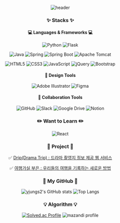<div align="center">

![header](https://capsule-render.vercel.app/api?type=waving&color=24A6BD&fontColor=005E75&height=120&section=header&text=Welcome%20to%20@yjungs2%20GitHub&fontSize=30)

### ✨ Stacks ✨
#### 💻 Languages & Frameworks 💻
![Python](https://img.shields.io/badge/Python-3670A0?style=flat&logo=python&logoColor=white)
![Flask](https://img.shields.io/badge/Flask-%23000.svg?style=flat&logo=flask&logoColor=white)
  
![Java](https://img.shields.io/badge/java-007396?style=flat&logo=java&logoColor=white)
![Spring](https://img.shields.io/badge/Spring-6DB33F?style=flat&logo=spring&logoColor=white)
![Spring Boot](https://img.shields.io/badge/Spring%20Boot-6DB33F?style=flat&logo=springboot&logoColor=white)
![Apache Tomcat](https://img.shields.io/badge/Apache%20Tomcat-F8DC75?style=flat&logo=apache%20tomcat&logoColor=black)
  
![HTML5](https://img.shields.io/badge/HTML-%23E34F26.svg?style=flat&logo=html5&logoColor=white)
![CSS3](https://img.shields.io/badge/CSS-%231572B6.svg?style=flat&logo=css3&logoColor=white)
![JavaScript](https://img.shields.io/badge/JavaScript-F7DF1E?style=flat&logo=javascript&logoColor=black)
![jQuery](https://img.shields.io/badge/jQuery-0769AD?style=flat&logo=jquery&logoColor=white)
![Bootstrap](https://img.shields.io/badge/Bootstrap-%23563D7C.svg?style=flat&logo=bootstrap&logoColor=white)

#### 🎨 Design Tools
![Adobe Illustrator](https://img.shields.io/badge/Adobe%20Illustrator-%23FF9A00.svg?style=flat&logo=adobe%20illustrator&logoColor=white)
![Figma](https://img.shields.io/badge/Figma-%23F24E1E.svg?style=flat&logo=figma&logoColor=white)
#### 💬 Collaboration Tools
![GitHub](https://img.shields.io/badge/GitHub-%23121011.svg?style=flat&logo=github&logoColor=white)
![Slack](https://img.shields.io/badge/Slack-4A154B?style=flat&logo=slack&logoColor=white)
![Google Drive](https://img.shields.io/badge/Google%20Drive-4285F4?style=flat&logo=google%20drive&logoColor=white)
![Notion](https://img.shields.io/badge/Notion-%23000000.svg?style=flat&logo=notion&logoColor=white)
  
### ✏️ Want to Learn ✏️
![React](https://img.shields.io/badge/React-61DAFB?style=flat&logo=react&logoColor=black)

### 💫 Project 💫
✅ [Drip(Drama Trip) : 드라마 촬영지 정보 제공 웹 서비스](https://github.com/Multi-Drip/Drip)
  
✅ [여행가실 부은 : 우리들의 여행을 기록하는 새로운 방법](https://github.com/ssy0061/MyBusanTripInfo)

### 🖤 My GitHub 🖤
![yjungs2's GitHub stats](https://github-readme-stats.vercel.app/api?username=yjungs2&show_icons=true&theme=radical)
![Top Langs](https://github-readme-stats.vercel.app/api/top-langs/?username=yjungs2&layout=compact)  

### 💡 Algorithm 💡
[![Solved.ac Profile](http://mazassumnida.wtf/api/v2/generate_badge?boj=studyc0de)](https://solved.ac/studyc0de)
![mazandi profile](http://mazandi.herokuapp.com/api?handle=studyc0de&theme=dark)
  
<!--
**yjungs2/yjungs2** is a ✨ _special_ ✨ repository because its `README.md` (this file) appears on your GitHub profile.

Here are some ideas to get you started:
- 🔭 I’m currently working on ...
- 🌱 I’m currently learning ...
- 👯 I’m looking to collaborate on ...
- 🤔 I’m looking for help with ...
- 💬 Ask me about ...
- 📫 How to reach me: ...
- 😄 Pronouns: ...
- ⚡ Fun fact: ...
-->
</div>

